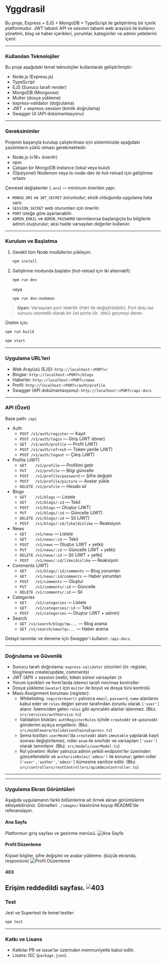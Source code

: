 # Yggdrasil

Bu proje, Express + EJS + MongoDB + TypeScript ile geliştirilmiş bir içerik platformudur. JWT tabanlı API ve session tabanlı web arayüzü ile kullanıcı yönetimi, blog ve haber içerikleri, yorumlar, kategoriler ve admin yetkilerini içerir.

---

### Kullanılan Teknolojiler

Bu proje aşağıdaki temel teknolojiler kullanılarak geliştirilmiştir:

- Node.js (Express.js)
- TypeScript
- EJS (Sunucu tarafı render)
- MongoDB (Mongoose)
- Multer (dosya yükleme)
- express-validator (doğrulama)
- JWT + express-session (kimlik doğrulama)
- Swagger UI (API dokümantasyonu)

---

### Gereksinimler

Projenin başarıyla kurulup çalıştırılması için sisteminizde aşağıdaki yazılımların yüklü olması gerekmektedir:

- Node.js (v18+ önerilir)
- npm
- Çalışan bir MongoDB instance (lokal veya bulut)
- (Opsiyonel) Nodemon veya ts-node-dev ile hot-reload için geliştirme ortamı

Çevresel değişkenler (`.env`) — minimum önerilen yapı:

- `MONGO_URI` ve `JWT_SECRET` zorunludur; eksik olduğunda uygulama hata verir.
- `SESSION_SECRET` web oturumları için önerilir.
- `PORT` isteğe göre ayarlanabilir.
- `ADMIN_EMAIL` ve `ADMIN_PASSWORD` tanımlanırsa başlangıçta bu bilgilerle admin oluşturulur; aksi halde varsayılan değerler kullanılır.

---

### Kurulum ve Başlatma

1. Gerekli tüm Node modüllerini yükleyin:
   ```bash
   npm install
   ```
2. Geliştirme modunda başlatın (hot-reload için iki alternatif):
   ```bash
   npm run dev
   ```
   veya
   ```bash
   npm run dev:nodemon
   ```

> **Uyarı**: Varsayılan port `3000`’dir (`PORT` ile değiştirilebilir). Port dolu ise sunucu otomatik olarak bir üst porta (ör. `3001`) geçmeyi dener.

Üretim için:
```bash
npm run build
```
```bash
npm start
```

---

### Uygulama URL’leri

- Web Arayüzü (EJS): `http://localhost:<PORT>/`
- Bloglar: `http://localhost:<PORT>/blogs`
- Haberler: `http://localhost:<PORT>/news`
- Profil: `http://localhost:<PORT>/auth/profile`
- Swagger (API dokümantasyonu): `http://localhost:<PORT>/api-docs`

---

### API (Özet)

Base path: `/api`

- Auth
  - `POST /v1/auth/register` — Kayıt
  - `POST /v1/auth/login` — Giriş (JWT döner)
  - `GET  /v1/auth/profile` — Profil (JWT)
  - `POST /v1/auth/refresh` — Token yenile (JWT)
  - `POST /v1/auth/logout` — Çıkış (JWT)
- Profile (JWT)
  - `GET    /v1/profile` — Profilimi getir
  - `PUT    /v1/profile` — Bilgi güncelle
  - `POST   /v1/profile/password` — Şifre değiştir
  - `POST   /v1/profile/picture` — Avatar yükle
  - `DELETE /v1/profile` — Hesabı sil
- Blogs
  - `GET    /v1/blogs` — Listele
  - `GET    /v1/blogs/:id` — Tekil
  - `POST   /v1/blogs` — Oluştur (JWT)
  - `PUT    /v1/blogs/:id` — Güncelle (JWT)
  - `DELETE /v1/blogs/:id` — Sil (JWT)
  - `POST   /v1/blogs/:id/like|dislike` — Reaksiyon
- News
  - `GET    /v1/news` — Listele
  - `GET    /v1/news/:id` — Tekil
  - `POST   /v1/news` — Oluştur (JWT + yetki)
  - `PUT    /v1/news/:id` — Güncelle (JWT + yetki)
  - `DELETE /v1/news/:id` — Sil (JWT + yetki)
  - `POST   /v1/news/:id/like|dislike` — Reaksiyon
- Comments (JWT)
  - `GET    /v1/blogs/:id/comments` — Blog yorumları
  - `GET    /v1/news/:id/comments` — Haber yorumları
  - `POST   /v1/comments` — Oluştur
  - `PUT    /v1/comments/:id` — Güncelle
  - `DELETE /v1/comments/:id` — Sil
- Categories
  - `GET    /v1/categories` — Listele
  - `GET    /v1/categories/:id` — Tekil
  - `POST   /v1/categories` — Oluştur (JWT + admin)
- Search
  - `GET /v1/search/blogs?q=...` — Blog arama
  - `GET /v1/search/news?q=...` — Haber arama

Detaylı tanımlar ve deneme için Swagger’ı kullanın: `/api-docs`.

---

### Doğrulama ve Güvenlik

- Sunucu tarafı doğrulama: `express-validator` zincirleri (ör. register, blog/news create/update, comments)
- JWT (API) + session (web); token süresi varsayılan `1h`
- Yorum içerikleri ve form’larda istemci tarafı min/max kontroller
- Dosya yükleme (`avatar`) için `multer` ile boyut ve dosya türü kontrolü
- Mass Assignment koruması (register):
  - Whitelisting: `registerUser()` yalnızca `email`, `password`, `name` alanlarını kabul eder ve `roles` değeri server tarafından zorunlu olarak `['user']` atanır. İstemciden gelen `roles` gibi ayrıcalıklı alanlar işlenmez. (Bkz. `src/services/authService.ts`)
  - Validation blokları: `authRegisterRules` içinde `createdAt` ve `updatedAt` gönderimi açıkça engellenir. (Bkz. `src/middleware/ValidationChainsExpress.ts`)
  - Şema kısıtları: `userModel`’da `createdAt` alanı `immutable` yapılarak kayıt sonrası değiştirilemez; roller `enum` ile sınırlıdır ve varsayılan `['user']` olarak tanımlanır. (Bkz. `src/models/userModel.ts`)
  - Rol yönetimi: Roller yalnızca admin yetkili endpoint’ler üzerinden güncellenebilir ve `authorizeRoles('admin')` ile korunur; gelen roller `['user','author','admin']` kümesine sanitize edilir. (Bkz. `src/controllers/restControllers/apiAdminController.ts`)

---

---

### Uygulama Ekran Görüntüleri
Aşağıda uygulamanın farklı bölümlerine ait örnek ekran görüntülerini ekleyebilirsiniz. Görselleri `./images/` klasörüne koyup README’de referanslayın.

#### Ana Sayfa
Platformun giriş sayfası ve gezinme menüsü.
![Ana Sayfa](./images/home.png)

#### Profil Düzenleme
Kişisel bilgiler, şifre değişimi ve avatar yükleme.
(küçük ekranda, responsive)
![Profil Düzenleme](./images/profile.png)

#### 403
Erişim reddedildi sayfası.
![403](./images/403.png)
---

### Test

Jest ve Supertest ile temel testler:
```bash
npm test
```

---

### Katkı ve Lisans

- Katkılar PR ve issue’lar üzerinden memnuniyetle kabul edilir.
- Lisans: ISC (`package.json`).
